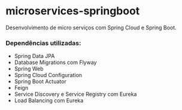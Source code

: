 # microservices-springboot
Desenvolvimento de micro serviços com Spring Cloud e Spring Boot.

### Dependências utilizadas:
- Spring Data JPA
- Database Migrations com Flyway
- Spring Web
- Spring Cloud Configuration
- Spring Boot Actuator
- Feign
- Service Discovery e Service Registry com Eureka
- Load Balancing com Eureka